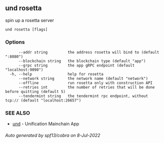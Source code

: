 ## und rosetta

spin up a rosetta server

```
und rosetta [flags]
```

### Options

```
      --addr string         the address rosetta will bind to (default ":8080")
      --blockchain string   the blockchain type (default "app")
      --grpc string         the app gRPC endpoint (default "localhost:9090")
  -h, --help                help for rosetta
      --network string      the network name (default "network")
      --offline             run rosetta only with construction API
      --retries int         the number of retries that will be done before quitting (default 5)
      --tendermint string   the tendermint rpc endpoint, without tcp:// (default "localhost:26657")
```

### SEE ALSO

* [und](und.md)	 - Unification Mainchain App

###### Auto generated by spf13/cobra on 8-Jul-2022
